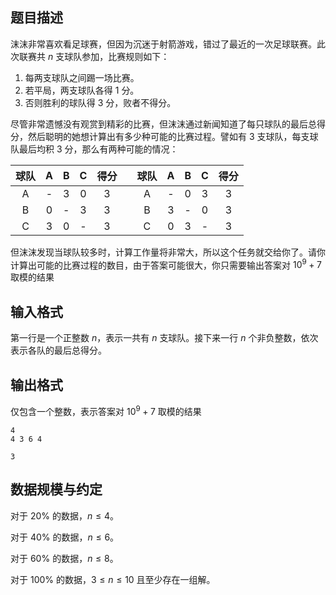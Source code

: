 ## 题目描述

沫沫非常喜欢看足球赛，但因为沉迷于射箭游戏，错过了最近的一次足球联赛。此次联赛共 $n$  支球队参加，比赛规则如下：

1. 每两支球队之间踢一场比赛。
2. 若平局，两支球队各得 $1$  分。
3. 否则胜利的球队得 $3$ 分，败者不得分。

尽管非常遗憾没有观赏到精彩的比赛，但沫沫通过新闻知道了每只球队的最后总得分，然后聪明的她想计算出有多少种可能的比赛过程。譬如有 $3$ 支球队，每支球队最后均积 $3$ 分，那么有两种可能的情况：

|球队|A|B|C|得分||球队|A|B|C|得分|
| :---: | :---: | :---: | :---: | :---: | :---: | :---: | :---: | :---: | :---: | :---: |
|A|-|3|0|3||A|-|0|3|3|
|B|0|-|3|3||B|3|-|0|3|
|C|3|0|-|3||C|0|3|-|3|

但沫沫发现当球队较多时，计算工作量将非常大，所以这个任务就交给你了。请你计算出可能的比赛过程的数目，由于答案可能很大，你只需要输出答案对 $10^9+7$ 取模的结果

## 输入格式

第一行是一个正整数 $n$，表示一共有 $n$ 支球队。接下来一行 $n$ 个非负整数，依次表示各队的最后总得分。

## 输出格式

仅包含一个整数，表示答案对 $10^9+7$ 取模的结果



```input1
4
4 3 6 4
```



```output1
3
```

## 数据规模与约定

对于 $20\%$ 的数据，$n\le 4$。

对于 $40\%$ 的数据，$n\le 6$。

对于 $60\%$ 的数据，$n\le 8$。

对于 $100\%$ 的数据，$3\le n\le 10$  且至少存在一组解。

